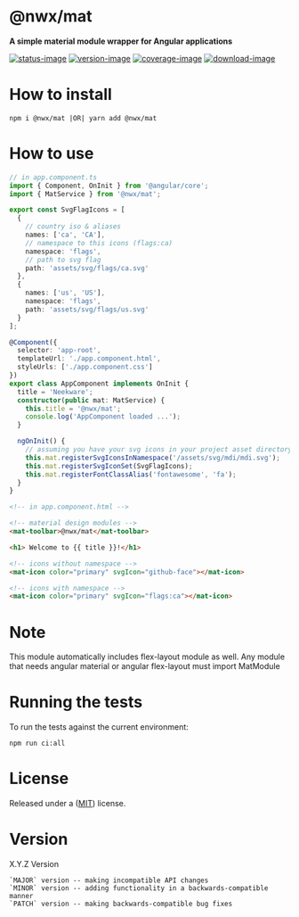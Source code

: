 # @nwx/mat

**A simple material module wrapper for Angular applications**

[![status-image]][status-link]
[![version-image]][version-link]
[![coverage-image]][coverage-link]
[![download-image]][download-link]

# How to install

    npm i @nwx/mat |OR| yarn add @nwx/mat

# How to use

```typescript
// in app.component.ts
import { Component, OnInit } from '@angular/core';
import { MatService } from '@nwx/mat';

export const SvgFlagIcons = [
  {
    // country iso & aliases
    names: ['ca', 'CA'],
    // namespace to this icons (flags:ca)
    namespace: 'flags',
    // path to svg flag
    path: 'assets/svg/flags/ca.svg'
  },
  {
    names: ['us', 'US'],
    namespace: 'flags',
    path: 'assets/svg/flags/us.svg'
  }
];

@Component({
  selector: 'app-root',
  templateUrl: './app.component.html',
  styleUrls: ['./app.component.css']
})
export class AppComponent implements OnInit {
  title = 'Neekware';
  constructor(public mat: MatService) {
    this.title = '@nwx/mat';
    console.log('AppComponent loaded ...');
  }

  ngOnInit() {
    // assuming you have your svg icons in your project asset directory
    this.mat.registerSvgIconsInNamespace('/assets/svg/mdi/mdi.svg');
    this.mat.registerSvgIconSet(SvgFlagIcons);
    this.mat.registerFontClassAlias('fontawesome', 'fa');
  }
}
```

```html
<!-- in app.component.html -->

<!-- material design modules -->
<mat-toolbar>@nwx/mat</mat-toolbar>

<h1> Welcome to {{ title }}!</h1>

<!-- icons without namespace -->
<mat-icon color="primary" svgIcon="github-face"></mat-icon>

<!-- icons with namespace -->
<mat-icon color="primary" svgIcon="flags:ca"></mat-icon>
```

# Note

This module automatically includes flex-layout module as well.
Any module that needs angular material or angular flex-layout must import MatModule

# Running the tests

To run the tests against the current environment:

    npm run ci:all

# License

Released under a ([MIT](https://github.com/neekware/nwx-mat/blob/master/LICENSE)) license.

# Version

X.Y.Z Version

    `MAJOR` version -- making incompatible API changes
    `MINOR` version -- adding functionality in a backwards-compatible manner
    `PATCH` version -- making backwards-compatible bug fixes

[status-image]: https://secure.travis-ci.org/neekware/nwx-mat.png?branch=master
[status-link]: http://travis-ci.org/neekware/nwx-mat?branch=master
[version-image]: https://img.shields.io/npm/v/@nwx/mat.svg
[version-link]: https://www.npmjs.com/package/@nwx/mat
[coverage-image]: https://coveralls.io/repos/neekware/nwx-mat/badge.svg
[coverage-link]: https://coveralls.io/r/neekware/nwx-mat
[download-image]: https://img.shields.io/npm/dm/@nwx/mat.svg
[download-link]: https://www.npmjs.com/package/@nwx/mat
